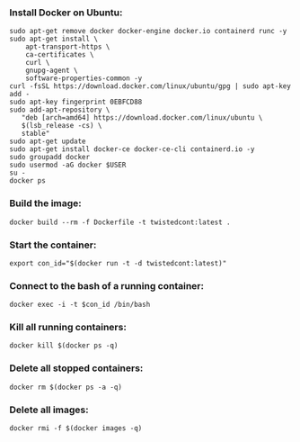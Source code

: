 ### Install Docker on Ubuntu:
```
sudo apt-get remove docker docker-engine docker.io containerd runc -y
sudo apt-get install \
    apt-transport-https \
    ca-certificates \
    curl \
    gnupg-agent \
    software-properties-common -y
curl -fsSL https://download.docker.com/linux/ubuntu/gpg | sudo apt-key add -
sudo apt-key fingerprint 0EBFCD88
sudo add-apt-repository \
   "deb [arch=amd64] https://download.docker.com/linux/ubuntu \
   $(lsb_release -cs) \
   stable"
sudo apt-get update
sudo apt-get install docker-ce docker-ce-cli containerd.io -y
sudo groupadd docker
sudo usermod -aG docker $USER
su -
docker ps
```

### Build the image:
```
docker build --rm -f Dockerfile -t twistedcont:latest .
```

### Start the container:
```
export con_id="$(docker run -t -d twistedcont:latest)"
```

### Connect to the bash of a running container:
```
docker exec -i -t $con_id /bin/bash
```

### Kill all running containers:
```
docker kill $(docker ps -q)
```

### Delete all stopped containers:
```
docker rm $(docker ps -a -q)
```

### Delete all images:
```
docker rmi -f $(docker images -q)
```
